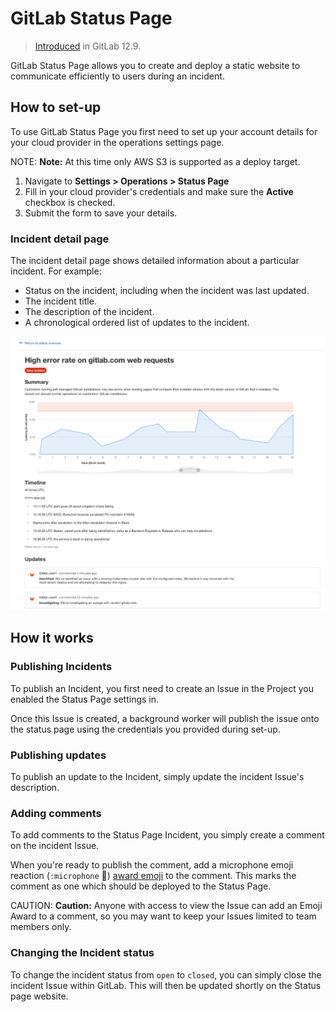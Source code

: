 # GitLab Status Page

> [Introduced](https://gitlab.com/groups/gitlab-org/-/epics/2479) in GitLab 12.9.

GitLab Status Page allows you to create and deploy a static website to communicate efficiently to users during an incident.

## How to set-up

To use GitLab Status Page you first need to set up your account details for your cloud provider in the operations settings page.

NOTE: **Note:**
At this time only AWS S3 is supported as a deploy target.

1. Navigate to **Settings > Operations > Status Page**
1. Fill in your cloud provider's credentials and make sure the **Active** checkbox is checked.
1. Submit the form to save your details.

### Incident detail page

The incident detail page shows detailed information about a particular incident. For example:

- Status on the incident, including when the incident was last updated.
- The incident title.
- The description of the incident.
- A chronological ordered list of updates to the incident.

![Status Page detail](../img/status_page_detail.png)

## How it works

### Publishing Incidents

To publish an Incident, you first need to create an Issue in the Project you enabled the Status Page settings in.

Once this Issue is created, a background worker will publish the issue onto the status page using the credentials you provided during set-up.

### Publishing updates

To publish an update to the Incident, simply update the incident Issue's description.

### Adding comments

To add comments to the Status Page Incident, you simply create a comment on the incident Issue.

When you're ready to publish the comment, add a microphone emoji reaction (`:microphone` 🎤) [award emoji](../../../user/award_emojis.md) to the comment. This marks the comment as one which should be deployed to the Status Page.

CAUTION: **Caution:**
Anyone with access to view the Issue can add an Emoji Award to a comment, so you may want to keep your Issues limited to team members only.

### Changing the Incident status

To change the incident status from `open` to `closed`, you can simply close the incident Issue within GitLab. This will then be updated shortly on the Status page website.
